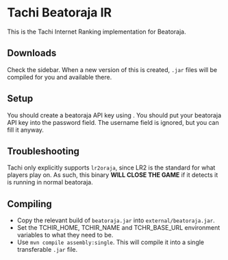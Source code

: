 # Tachi Beatoraja IR
This is the Tachi Internet Ranking implementation for Beatoraja.

## Downloads

Check the sidebar. When a new version of this is created, `.jar` files will be compiled for you and available there.

## Setup

You should create a beatoraja API key using <TODO>.
You should put your beatoraja API key into the password field. The username field is ignored, but you can fill it anyway.

## Troubleshooting

Tachi only explicitly supports `lr2oraja`, since LR2 is the standard for what players play on.
As such, this binary **WILL CLOSE THE GAME** if it detects it is running in normal beatoraja.

## Compiling

- Copy the relevant build of `beatoraja.jar` into `external/beatoraja.jar`.
- Set the TCHIR_HOME, TCHIR_NAME and TCHR_BASE_URL environment variables to what they need to be.
- Use `mvn compile assembly:single`. This will compile it into a single transferable `.jar` file. 
